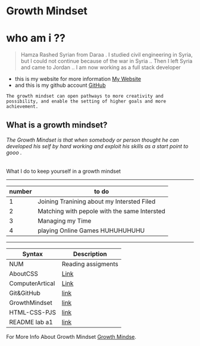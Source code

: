 # Growth Mindset

# who am i ?? 
 > Hamza Rashed Syrian from Daraa . I studied civil engineering in Syria, but I could not continue because of the war in Syria .. Then I left Syria and came to Jordan ..
I am now working as a full stack developer
* this is my website for more information [My Website](https://hamzarashed.herokuapp.com/)
* and this is my github account [GitHub](https://github.com/Hamza-Rashed/)

`The growth mindset can open pathways to more creativity and possibility, and enable the setting of higher goals and more achievement.`

## What is a growth mindset?

###### The Growth Mindset is that when somebody or person thought he can developed his self by hard working and exploit his skills as a start point to gooo .   
  
What I do  to keep yourself in a growth mindset
___
| number | to do | 
|-----|----|
|1|Joining Tranining about my Intersted Filed|
|2|Matching with pepole with the same Intersted |
|3|Managing my Time |
|4|playing Online Games HUHUHUHUHU|
___

| Syntax        | Description                                                           |
| --------------| ----------------------------------------------------------------------|
| NUM           | Reading assigments                                                    |
|   AboutCSS    |   [Link](https://hamza-rashed.github.io/reade-notes/AboutCSS) |
|   ComputerArtical   |  [Link](https://hamza-rashed.github.io/reade-notes/ComputerArtical) |
|  Git&GitHub   |  [link](https://hamza-rashed.github.io/reade-notes/Git&GitHub)  |
| GrowthMindset   | [link](https://hamza-rashed.github.io/reade-notes/GrowthMindset)                                                                      |
| HTML-CSS-PJS   |  [link](https://hamza-rashed.github.io/reade-notes/HTML-CSS-PJS)                                                                     |
|  README lab a1  | [link](https://hamza-rashed.github.io/reade-notes/README-lab-a1)                                                                      |

For More Info About Growth Mindset
[Growth Mindse](https://www.atlassian.com/blog/inside-atlassian/growth-mindset).
